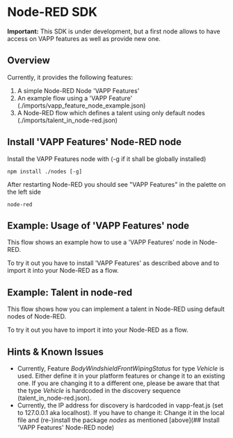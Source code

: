 <!---
  Copyright (c) 2021 Bosch.IO GmbH

  This Source Code Form is subject to the terms of the Mozilla Public
  License, v. 2.0. If a copy of the MPL was not distributed with this
  file, You can obtain one at https://mozilla.org/MPL/2.0/.

  SPDX-License-Identifier: MPL-2.0
-->

# Node-RED SDK

__Important:__ This SDK is under development, but a first node allows to have access on VAPP features as well as provide new one.

## Overview

Currently, it provides the following features:

1. A simple Node-RED Node 'VAPP Features'
2. An example flow using a 'VAPP Feature' (./imports/vapp_feature_node_example.json)
3. A Node-RED flow which defines a talent using only default nodes (./imports/talent_in_node-red.json)

## Install 'VAPP Features' Node-RED node

Install the VAPP Features node with (-g if it shall be globally installed)

```code
npm install ./nodes [-g]
```

After restarting Node-RED you should see "VAPP Features" in the palette on the left side

```code
node-red
```

## Example: Usage of 'VAPP Features' node

This flow shows an example how to use a 'VAPP Features' node in Node-RED.

To try it out you have to install 'VAPP Features' as described above and to import it into your Node-RED as a flow.

## Example: Talent in node-red

This flow shows how you can implement a talent in Node-RED using default nodes of Node-RED.

To try it out you have to import it into your Node-RED as a flow.

## Hints & Known Issues

- Currently, Feature _Body$Windshield$Front$Wiping$Status_ for type _Vehicle_ is used. Either define it in your platform features or change it to an existing one. If you are changing it to a different one, please be aware that that the type _Vehicle_ is hardcoded in the discovery sequence (talent_in_node-red.json).
- Currently, the IP address for discovery is hardcoded in vapp-feat.js (set to 127.0.0.1 aka localhost). If you have to change it: Change it in the local file and (re-)install the package _nodes_ as mentioned [above](## Install 'VAPP Features' Node-RED node)
